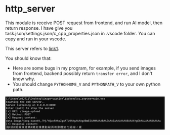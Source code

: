 # http_server

This module is receive POST request from frontend, and run AI model, then return response. I have give you task.json/settings.json/c_cpp_properties.json in .vscode folder. You can copy and run in your vscode.

This server refers to [link1](https://github.com/trungams/http-server/tree/master/src).

You should know that:

- Here are some bugs in my program, for example, if you send images from frontend, backend possibly return `transfer error`, and I don't know why.
- You should change `PYTHONHOME_V` and `PYTHONPATH_V` to your own python path.

![backend](backend.png)
